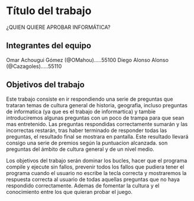 # Título del trabajo
¿QUIEN QUIERE APROBAR INFORMÁTICA?

## Integrantes del equipo

Omar Achougui Gómez (@OMahou).....55100
Diego Alonso Alonso (@Cazagoles).....55110

## Objetivos del trabajo
Este trabajo consiste en ir respondiendo una serie de preguntas que trataran temas de cultura general de historia, geografia, incluso preguntas de informatica (ya que es el trabajo de informartica) y tambie introduciremos algunas preguntas con un poco de trampa para que sean mas entretenido. Las preguntas respondidas correctamente sumarán y las incorrectas restarán, tras haber terminado de responder todas las preguntas, el resultado final se mostrara en pantalla. Este resultado llevará consigo una serie de premios según la puntuacion alcanzada. son preguntas del ámbito de cultura general y de un nivel medio. 

Los objetivos del trabajo serán dominar los bucles, hacer que el programa compile y ejecute sin fallos, prevenir todos los fallos que pudiera tener el programa cuando el usuario no escribe la tecla correcta y mostraremos la respuesta correcta al usuario de todas aquellas preguntas que no haya respondido correctamente. Ademas de fomentar la cultura y el conocimiento entre los que quieran probar el juego.
